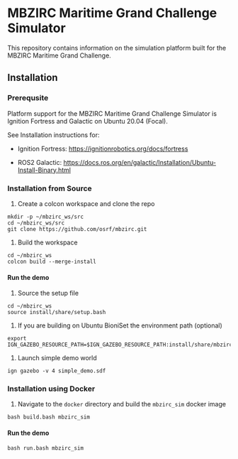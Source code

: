 # MBZIRC Maritime Grand Challenge Simulator

This repository contains information on the simulation platform built for the
MBZIRC Maritime Grand Challenge.

## Installation


### Prerequsite

Platform support for the MBZIRC Maritime Grand Challenge Simulator is
Ignition Fortress and Galactic on Ubuntu 20.04 (Focal).

See Installation instructions for:

* Ignition Fortress: https://ignitionrobotics.org/docs/fortress

* ROS2 Galactic:  https://docs.ros.org/en/galactic/Installation/Ubuntu-Install-Binary.html


### Installation from Source

1. Create a colcon workspace and clone the repo

  ```
  mkdir -p ~/mbzirc_ws/src
  cd ~/mbzirc_ws/src
  git clone https://github.com/osrf/mbzirc.git
  ```

1. Build the workspace

  ```
  cd ~/mbzirc_ws
  colcon build --merge-install
  ```

#### Run the demo

1. Source the setup file

  ```
  cd ~/mbzirc_ws
  source install/share/setup.bash
  ```

1. If you are building on Ubuntu BioniSet the environment path (optional)

  ```
  export IGN_GAZEBO_RESOURCE_PATH=$IGN_GAZEBO_RESOURCE_PATH:install/share/mbzirc_ign/models:install/share/mbzirc_ign/worlds
  ```

1. Launch simple demo world

  ```
  ign gazebo -v 4 simple_demo.sdf
  ```


### Installation using Docker

1. Navigate to the `docker` directory and build the `mbzirc_sim` docker image

  ```
  bash build.bash mbzirc_sim
  ```

#### Run the demo

  ```
  bash run.bash mbzirc_sim
  ```
